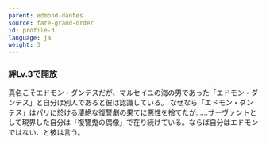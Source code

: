 ```yaml
---
parent: edmond-dantes
source: fate-grand-order
id: profile-3
language: ja
weight: 3
---
```


### 絆Lv.3で開放

真名こそエドモン・ダンテスだが、マルセイユの海の男であった「エドモン・ダンテス」と自分は別人であると彼は認識している。
なぜなら「エドモン・ダンテス」はパリに於ける凄絶な復讐劇の果てに悪性を捨てたが……サーヴァントとして現界した自分は「復讐鬼の偶像」で在り続けている。ならば自分はエドモンではない、と彼は言う。
